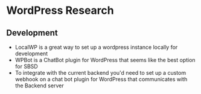 # WordPress Research

## Development
- LocalWP is a great way to set up a wordpress instance locally for development
- WPBot is a ChatBot plugin for WordPress that seems like the best option for SBSD
- To integrate with the current backend you'd need to set up a custom webhook on a chat bot plugin for WordPress that communicates with the Backend server

